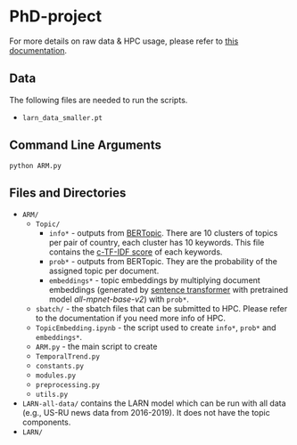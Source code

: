 # PhD-project

For more details on raw data & HPC usage, please refer to [this documentation](https://docs.google.com/document/d/1pJ6w0NcR076oyPCq2k2JkogblUKxICGdEs_JHLW4bsA/edit?usp=sharing).

## Data 
The following files are needed to run the scripts. 

- `larn_data_smaller.pt`



## Command Line Arguments 

```
python ARM.py
```

## Files and Directories 
- `ARM/` 
  - `Topic/` 
    - `info*` -  outputs from [BERTopic](https://maartengr.github.io/BERTopic/api/bertopic.html). There are 10 clusters of topics per pair of country, each cluster has 10 keywords. This file contains the [c-TF-IDF score](https://maartengr.github.io/BERTopic/api/ctfidf.html) of each keywords. 
    - `prob*` - outputs from BERTopic. They are the probability of the assigned topic per document.
    - `embeddings*` -  topic embeddings by multiplying document embeddings (generated by [sentence transformer](https://www.sbert.net/examples/applications/computing-embeddings/README.html) with pretrained model *all-mpnet-base-v2*) with `prob*`.  
  - `sbatch/` - the sbatch files that can be submitted to HPC. Please refer to the documentation if you need more info of HPC. 
  - `TopicEmbedding.ipynb` - the script used to create `info*`, `prob*` and `embeddings*`. 
  - `ARM.py` - the main script to create 
  - `TemporalTrend.py`
  - `constants.py`
  - `modules.py`
  - `preprocessing.py`
  - `utils.py`
- `LARN-all-data/` contains the LARN model which can be run with all data (e.g., US-RU news data from 2016-2019). It does not have the topic components. 
- `LARN/`
